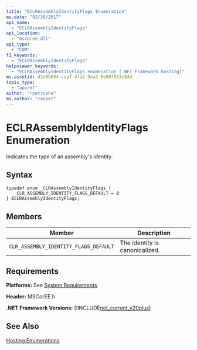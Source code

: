 ```yaml
---
title: "ECLRAssemblyIdentityFlags Enumeration"
ms.date: "03/30/2017"
api_name: 
  - "ECLRAssemblyIdentityFlags"
api_location: 
  - "mscoree.dll"
api_type: 
  - "COM"
f1_keywords: 
  - "ECLRAssemblyIdentityFlags"
helpviewer_keywords: 
  - "ECLRAssemblyIdentityFlags enumeration [.NET Framework hosting]"
ms.assetid: d1e0b654-ccaf-4fa2-9aa3-8e007813c84d
topic_type: 
  - "apiref"
author: "rpetrusha"
ms.author: "ronpet"
---
```

# ECLRAssemblyIdentityFlags Enumeration
Indicates the type of an assembly's identity.  
  
## Syntax  
  
```  
typedef enum _CLRAssemblyIdentityFlags {  
    CLR_ASSEMBLY_IDENTITY_FLAGS_DEFAULT = 0  
} ECLRAssemblyIdentityFlags;  
```  
  
## Members  
  
|Member|Description|  
|------------|-----------------|  
|`CLR_ASSEMBLY_IDENTITY_FLAGS_DEFAULT`|The identity is canonicalized.|  
  
## Requirements  
 **Platforms:** See [System Requirements](../../../../docs/framework/get-started/system-requirements.md).  
  
 **Header:** MSCorEE.h  
  
 **.NET Framework Versions:** [!INCLUDE[net_current_v20plus](../../../../includes/net-current-v20plus-md.md)]  
  
## See Also  
 [Hosting Enumerations](../../../../docs/framework/unmanaged-api/hosting/hosting-enumerations.md)
